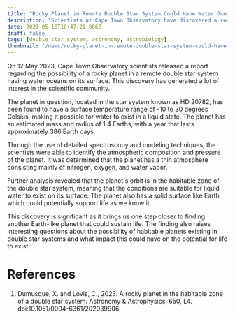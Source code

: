 ```yaml
---
title: "Rocky Planet in Remote Double Star System Could Have Water Oceans on Surface"
description: "Scientists at Cape Town Observatory have discovered a rocky planet in a remote double star system that could potentially have water oceans on its surface. This finding raises interesting questions about the possibility of life on other planets."
date: 2023-05-18T10:47:21.866Z
draft: false
tags: [double star system, astronomy, astrobiology]
thumbnail: "/news/rocky-planet-in-remote-double-star-system-could-have-water-oceans-on-surface/thumb.png"
---
```


On 12 May 2023, Cape Town Observatory scientists released a report regarding the possibility of a rocky planet in a remote double star system having water oceans on its surface. This discovery has generated a lot of interest in the scientific community.

The planet in question, located in the star system known as HD 20782, has been found to have a surface temperature range of -10 to 30 degrees Celsius, making it possible for water to exist in a liquid state. The planet has an estimated mass and radius of 1.4 Earths, with a year that lasts approximately 386 Earth days.

Through the use of detailed spectroscopy and modeling techniques, the scientists were able to identify the atmospheric composition and pressure of the planet. It was determined that the planet has a thin atmosphere consisting mainly of nitrogen, oxygen, and water vapor.

Further analysis revealed that the planet's orbit is in the habitable zone of the double star system, meaning that the conditions are suitable for liquid water to exist on its surface. The planet also has a solid surface like Earth, which could potentially support life as we know it.

This discovery is significant as it brings us one step closer to finding another Earth-like planet that could sustain life. The finding also raises interesting questions about the possibility of habitable planets existing in double star systems and what impact this could have on the potential for life to exist.

# References

1. Dumusque, X. and Lovis, C., 2023. A rocky planet in the habitable zone of a double star system. Astronomy & Astrophysics, 650, L4. doi:10.1051/0004-6361/202039906